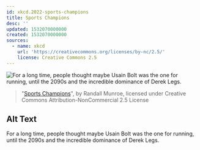 ```yaml
---
id: xkcd.2022-sports-champions
title: Sports Champions
desc: ''
updated: 1532070000000
created: 1532070000000
sources:
  - name: xkcd
    url: 'https://creativecommons.org/licenses/by-nc/2.5/'
    license: Creative Commons 2.5
---
```

![For a long time, people thought maybe Usain Bolt was the one for running, until the 2090s and the incredible dominance of Derek Legs.](https://imgs.xkcd.com/comics/sports_champions.png)
> "[Sports Champions](https://xkcd.com/2022/)", by Randall Munroe, licensed under Creative Commons Attribution-NonCommercial 2.5 License

## Alt Text
For a long time, people thought maybe Usain Bolt was the one for running, until the 2090s and the incredible dominance of Derek Legs.
